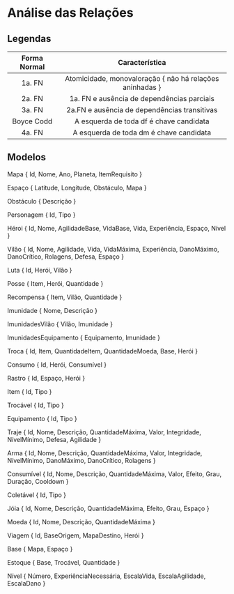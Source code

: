 # Análise das Relações

## Legendas
|   Forma Normal   |  Característica  |    
|     :---:      |         :---: |
| 1a. FN   | Atomicidade, monovaloração  { não há relações aninhadas }   | 
| 2a. FN     | 1a. FN e ausência de dependências parciais   | 
| 3a. FN   | 2a.FN e ausência de dependências transitivas |
| Boyce Codd  | A esquerda de toda df é chave candidata |
| 4a. FN    | A esquerda de toda dm é chave candidata |

## Modelos

Mapa { Id, Nome, Ano, Planeta, ItemRequisito }

Espaço { Latitude, Longitude, Obstáculo, Mapa }

Obstáculo { Descrição }

Personagem { Id, Tipo }

Héroi { Id, Nome, AgilidadeBase, VidaBase, Vida, Experiência, Espaço, Nível }

Vilão { Id, Nome, Agilidade, Vida, VidaMáxima, Experiência, DanoMáximo, DanoCrítico, Rolagens, Defesa, Espaço }

Luta { Id, Herói, Vilão }

Posse { Item, Herói, Quantidade }

Recompensa { Item, Vilão, Quantidade }

Imunidade { Nome, Descrição }

ImunidadesVilão { Vilão, Imunidade }

ImunidadesEquipamento { Equipamento, Imunidade }

Troca { Id, Item, QuantidadeItem, QuantidadeMoeda, Base, Herói }

Consumo { Id, Herói, Consumível }

Rastro { Id, Espaço, Herói }

Item { Id, Tipo }

Trocável { Id, Tipo }

Equipamento { Id, Tipo }

Traje { Id, Nome, Descrição, QuantidadeMáxima, Valor, Integridade, NívelMínimo, Defesa, Agilidade }

Arma { Id, Nome, Descrição, QuantidadeMáxima, Valor, Integridade, NívelMínimo, DanoMáximo, DanoCrítico, Rolagens }

Consumível { Id, Nome, Descrição, QuantidadeMáxima, Valor, Efeito, Grau, Duração, Cooldown }

Coletável { Id, Tipo }

Jóia { Id, Nome, Descrição, QuantidadeMáxima, Efeito, Grau, Espaço }

Moeda { Id, Nome, Descrição, QuantidadeMáxima }

Viagem { Id, BaseOrigem, MapaDestino, Herói }

Base { Mapa, Espaço }

Estoque { Base, Trocável, Quantidade }

Nível { Número, ExperiênciaNecessária, EscalaVida, EscalaAgilidade, EscalaDano }
